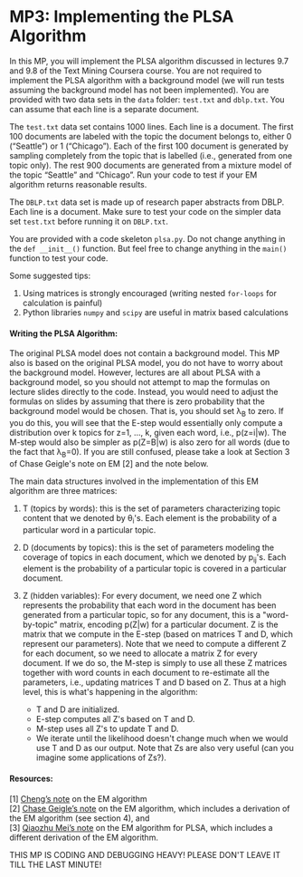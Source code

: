 # MP3: Implementing the PLSA Algorithm

In this MP, you will implement the PLSA algorithm discussed in lectures 9.7 and 9.8 of the Text Mining Coursera course.
You are not required to implement the PLSA algorithm with a background model (we will run tests assuming the background model has not been implemented). You are provided with two data sets in the `data` folder: `test.txt` and `dblp.txt`. You can assume that each line is a separate document.

The `test.txt` data set contains 1000 lines. Each line is a document. The first 100 documents are labeled with the topic the document belongs to, either 0 (“Seattle”) or 1 (“Chicago”).  Each of the first 100 document is generated by sampling completely from the topic that is labelled (i.e., generated from one topic only). The rest 900 documents are generated from a mixture model of the topic “Seattle” and “Chicago”. Run your code to test if your EM algorithm returns reasonable results.

The `DBLP.txt` data set is made up of research paper abstracts from DBLP. Each line is a document. Make sure to test your code on the simpler data set `test.txt` before running it on `DBLP.txt`.

You are provided with a code skeleton `plsa.py`. Do not change anything in the `def __init__()` function. But feel free to change anything in the `main()` function to test your code.

Some suggested tips:
1.	Using matrices is strongly encouraged (writing nested `for-loops` for calculation is painful)
2.	Python libraries `numpy` and `scipy` are useful in matrix based calculations


#### Writing the PLSA Algorithm:
The original PLSA model does not contain a background model. This MP also is based on the original PLSA model, you do not have to worry about the background model. However, lectures are all about PLSA with a background model, so you should not attempt to map the formulas on lecture slides directly to the code. Instead, you would need to adjust the formulas on slides by assuming that there is zero probability that the background model would be chosen.  That is, you should set λ<sub>B</sub> to zero. If you do this, you will see that the E-step would essentially only compute a distribution over k topics for z=1, ..., k, given each word, i.e., p(z=i|w). The M-step would also be simpler as p(Z=B|w) is also zero for all words (due to the fact that λ<sub>B</sub>=0). If you are still confused, please take a look at Section 3 of Chase Geigle's note on EM [2] and the note below.


The main data structures involved in the implementation of this EM algorithm are three matrices: 
1. T (topics by words): this is the set of parameters characterizing topic content that we denoted by &theta;<sub>i</sub>'s. Each element is the probability of a particular word in a particular topic. 

2. D (documents by topics): this is the set of parameters modeling the coverage of topics in each document, which we denoted by p<sub>ij</sub>'s. Each element is the probability of a particular topic is covered in a particular document. 

3. Z (hidden variables):  For every document, we need one Z which represents the probability that each word in the document has been generated from a particular topic, so for any document, this is a "word-by-topic" matrix, encoding p(Z|w) for a particular document. Z is the matrix that we compute in the E-step (based on matrices T and D, which represent our parameters). Note that we need to compute a different Z for each document, so we need to allocate a matrix Z for every document. If we do so, the M-step is simply to use all these Z matrices together with word counts in each document to re-estimate all the parameters, i.e., updating matrices T and D based on Z. Thus at a high level, this is what's happening in the algorithm: 
    * T and D are initialized. 
    * E-step computes all Z's based on T and D. 
    * M-step uses all Z's to update T and D. 
    * We iterate until the likelihood doesn't change much when we would use T and D as our output. Note that Zs are also very useful (can you imagine some applications of Zs?).



#### Resources:
[1]	[Cheng’s note](http://timan.cs.illinois.edu/czhai/pub/em-note.pdf) on the EM algorithm  
[2]	[Chase Geigle’s note](http://timan.cs.illinois.edu/course/598f16/notes/em-algorithm.pdf) on the EM algorithm, which includes a derivation of the EM algorithm (see section 4), and  
[3]	[Qiaozhu Mei’s note](http://timan.cs.illinois.edu/course/598f16/plsa-note.pdf) on the EM algorithm for PLSA, which includes a different derivation of the EM algorithm.


THIS MP IS CODING AND DEBUGGING HEAVY! PLEASE DON'T LEAVE IT TILL THE LAST MINUTE!
